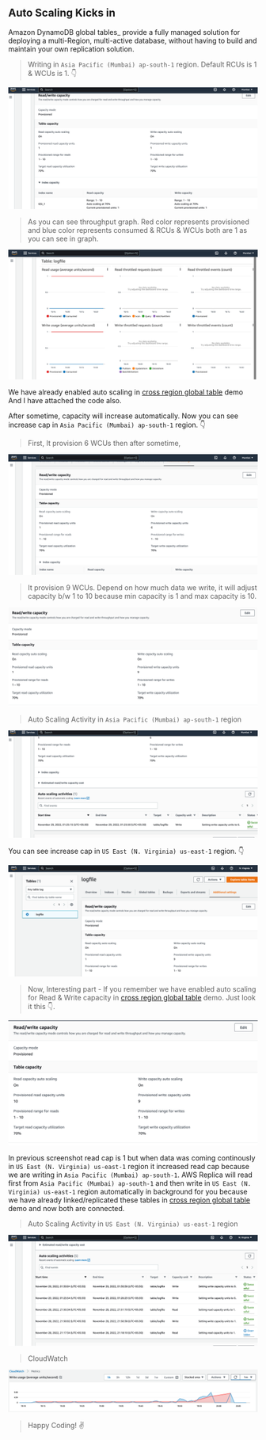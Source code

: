 ## Auto Scaling Kicks in
Amazon DynamoDB global tables_ provide a fully managed solution for deploying a multi-Region, multi-active database, without having to build and maintain your own replication solution.
> Writing in `Asia Pacific (Mumbai) ap-south-1` region. Default RCUs is 1 & WCUs is 1. :point_down:

![capcity info](./assets/capacitysetting.png)

> As you can see throughput graph. Red color represents provisioned and blue color represents consumed & RCUs & WCUs both are 1 as you can see in graph.

![throughput](./assets/throughput.png)

We have already enabled auto scaling in [cross region global table](https://github.com/varunajmera0/AWS/tree/main/DynamoDB/CrossRegionGlobalTable) demo And I have attached the code also.

After sometime, capacity will increase automatically.
Now you can see increase cap in `Asia Pacific (Mumbai) ap-south-1` region.  :point_down:

> First, It provision 6 WCUs then after sometime,

![increase cap in mumbai](./assets/increased_cap.png)

> It provision 9 WCUs. Depend on how much data we write, it will adjust capacity b/w 1 to 10 because min capacity is 1 and max capacity is 10.

![increase cap in mumbai](./assets/spikecap.png)

> Auto Scaling Activity in `Asia Pacific (Mumbai) ap-south-1` region

![auto scaling activity in mumbai](./assets/autoscaleactivity.png)

You can see increase cap in `US East (N. Virginia) us-east-1` region.  :point_down:

![increase cap in virginia](./assets/capincreasedotherregion.png)

> Now, Interesting part -  If you remember we have enabled auto scaling for Read & Write capacity in [cross region global table](https://github.com/varunajmera0/AWS/tree/main/DynamoDB/CrossRegionGlobalTable) demo. Just look it this :point_down:.

![increase cap in virginia](./assets/otherregionreadcap.png)

In previous screenshot read cap is 1 but when data was coming continously in `US East (N. Virginia) us-east-1` region it increased read cap because we are writing in `Asia Pacific (Mumbai) ap-south-1`. AWS Replica will read first from `Asia Pacific (Mumbai) ap-south-1` and then write in `US East (N. Virginia) us-east-1` region automatically in background for you because we have already linked/replicated these tables in [cross region global table](https://github.com/varunajmera0/AWS/tree/main/DynamoDB/CrossRegionGlobalTable) demo and now both are connected.

> Auto Scaling Activity in `US East (N. Virginia) us-east-1` region

![auto scaling activity in virginia](./assets/otherregionautoscaleactivity.png)

> CloudWatch

![auto scaling activity in cloudwatch mumbai](./assets/cloudwatch_mumbai.png)

> Happy Coding! :v: